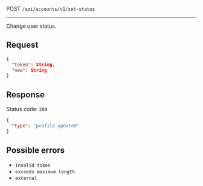 POST `/api/accounts/v1/set-status`

---

Change user status.

## Request

```json
{
  "token": String,
  "new": String
}
```

## Response

Status code: `200`

```json
{
  "type": "profile updated"
}
```

## Possible errors

- `invalid token`
- `exceeds maximum length`
- `external`
